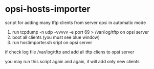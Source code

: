 # opsi-hosts-importer


script for adding many tftp clients from server opsi in automatic mode


1) run   tcpdump -n udp -vvvvv -e port 69 > /var/log/tftp on opsi server
2) boot all clients (you must see blue window)
3) run hostimporter.sh sript on opsi server

if check log file /var/log/tftp and add all tftp cliens to opsi server

you may run this script again and again, it will add only new clients

